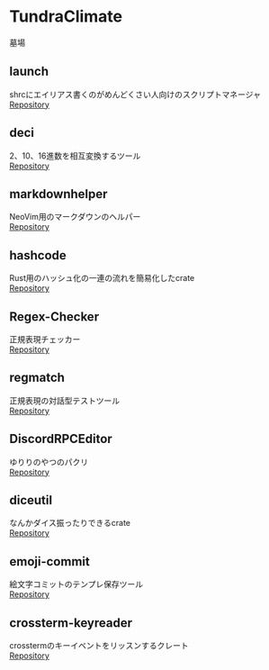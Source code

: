 # TundraClimate

墓場

## launch

shrcにエイリアス書くのがめんどくさい人向けのスクリプトマネージャ  
[Repository](https://github.com/TundraClimate/launch)

## deci

2、10、16進数を相互変換するツール  
[Repository](https://github.com/TundraClimate/deci)

## markdownhelper

NeoVim用のマークダウンのヘルパー  
[Repository](https://github.com/TundraClimate/markdownhelper)

## hashcode

Rust用のハッシュ化の一連の流れを簡易化したcrate  
[Repository](https://github.com/TundraClimate/hashcode)

## Regex-Checker

正規表現チェッカー  
[Repository](https://github.com/TundraClimate/Regex-Checker)

## regmatch

正規表現の対話型テストツール  
[Repository](https://github.com/TundraClimate/regmatch)

## DiscordRPCEditor

ゆりりのやつのパクリ  
[Repository](https://github.com/TundraClimate/DiscordRPCEditor)

## diceutil

なんかダイス振ったりできるcrate  
[Repository](https://github.com/TundraClimate/diceutil)

## emoji-commit

絵文字コミットのテンプレ保存ツール  
[Repository](https://github.com/TundraClimate/emoji-commit)

## crossterm-keyreader

crosstermのキーイベントをリッスンするクレート  
[Repository](https://github.com/TundraClimate/crossterm-keyreader)
